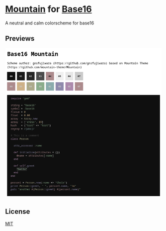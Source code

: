 # [Mountain](https://github.com/mountain-theme/Mountain) for [Base16](https://github.com/chriskempson/base16)

A neutral and calm colorscheme for base16

## Previews

![Preview 1](./previews/preview1.png)

## License

[MIT](./LICENSE)
